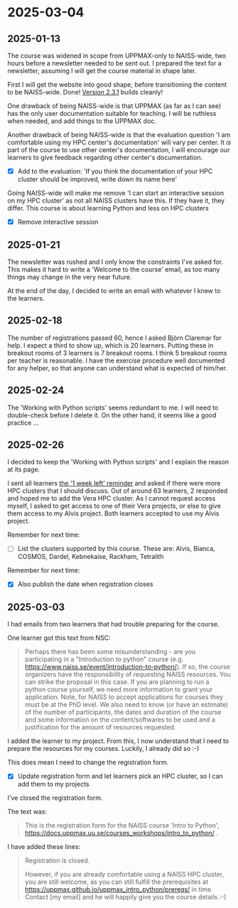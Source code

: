 # 2025-03-04

## 2025-01-13

The course was widened in scope from UPPMAX-only to NAISS-wide,
two hours before a newsletter needed to be sent out.
I prepared the text for a newsletter, assuming I will get the course
material in shape later.

First I will get the website into good shape, before transitioning
the content to be NAISS-wide.
Done! [Version 2.3.1](https://github.com/UPPMAX/uppmax_intro_python/releases/tag/v2.3.1)
builds cleanly!

One drawback of being NAISS-wide is that UPPMAX (as far as I can see)
has the only user documentation suitable for teaching.
I will be ruthless when needed, and add things to the UPPMAX doc.

Another drawback of being NAISS-wide is that the evaluation question
'I am comfortable using my HPC center's documentation' will vary
per center. It *is* part of the course to use other center's documentation,
I will encourage our learners to give feedback regarding other center's
documentation.

- [x] Add to the evaluation:
  'If you think the documentation of your HPC cluster should be improved,
  write down its name here'

Going NAISS-wide will make me
remove 'I can start an interactive session on my HPC cluster'
as not all NAISS clusters have this. If they have it, they differ.
This course is about learning Python and less on HPC clusters

- [x] Remove interactive session

## 2025-01-21

The newsletter was rushed and I only know the constraints I've asked for.
This makes it hard to write a 'Welcome to the course' email, as
too many things may change in the very near future.

At the end of the day, I decided to write an email with whatever I knew
to the learners.

## 2025-02-18

The number of registrations passed 60, hence I asked Björn Claremar
for help. I expect a third to show up, which is 20 learners.
Putting these in breakout rooms of 3 learners is 7 breakout rooms.
I think 5 breakout rooms per teacher is reasonable.
I have the exercise procedure well documented for any helper,
so that anyone can understand what is expected of him/her.

## 2025-02-24

The 'Working with Python scripts' seems redundant to me.
I will need to double-check before I delete it.
On the other hand, it seems like a good practice ...

## 2025-02-26

I decided to keep the 'Working with Python scripts' and I explain
the reason at its page.

I sent all learners [the '1 week left' reminder](../../communication/20250304/reminder_email_1_week_left.md)
and asked if there were more HPC clusters that I should discuss.
Out of around 63 learners, 2 responded and hoped me to add the Vera HPC
cluster. As I cannot request access myself, I asked to get access to one
of their Vera projects, or else to give them access to my Alvis
project. Both learners accepted to use my Alvis project.

Remember for next time:

- [ ] List the clusters supported by this course. These are:
  Alvis, Bianca, COSMOS, Dardel, Kebnekaise, Rackham, Tetralith

Remember for next time:

- [x] Also publish the date when registration closes

## 2025-03-03

I had emails from two learners that had trouble preparing
for the course.

One learner got this text from NSC:

> Perhaps there has been some misunderstanding - are you participating in
> a "Introduction to python" course
> (e.g. <https://www.naiss.se/event/introduction-to-python/>).
> If so, the course organizers have the responsibility
> of requesting NAISS resources. You can strike the proposal in this case.
> If you are planning to run a python course yourself,
> we need more information to grant your application.
> Note, for NAISS to accept applications for courses they must be at the
> PhD level.
> We also need to know (or have an estimate) of the number of participants,
> the dates and duration of the course and some information on the
> content/softwares to be used and a justification
> for the amount of resources requested.

I added the learner to my project. From this, I now understand that
I need to prepare the resources for my courses. Luckily, I already
did so :-)

This does mean I need to change the registration form.

- [x] Update registration form and let learners pick an HPC cluster,
  so I can add them to my projects

I've closed the registration form.

The text was:

> This is the registration form for the NAISS course 'Intro to Python',
> <https://docs.uppmax.uu.se/courses_workshops/intro_to_python/> .

I have added these lines:

> Registration is closed.
>
> However, if you are already comfortable using a NAISS HPC cluster,
> you are still welcome, as you can still fulfill the prerequisites
> at <https://uppmax.github.io/uppmax_intro_python/prereqs/> in time.
> Contact [my email] and he will happily give you the course details :-)

